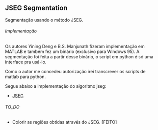 ## JSEG Segmentation

Segmentação usando o método JSEG.

###### Implementação
Os autores Yining Deng e B.S. Manjunath fizeram implementação em MATLAB e também fez um binário (exclusivo para Windows 95).
A segmentação foi feita a partir desse binário, o script em python é só uma interface pra usá-lo.

Como o autor me concedeu autorização irei transcrever os scripts de matlab para python.

Segue abaixo a implementação do algoritmo jseg:

- [JSEG]

###### TO_DO
- Colorir as regiões obtidas através do JSEG. [FEITO]

[JSEG]:<https://drive.google.com/drive/folders/1VY_ZPWyBeYjrPxR4fPizUmKlAIE4cL9h?usp=sharing>